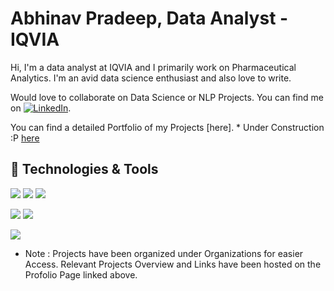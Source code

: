 # Abhinav Pradeep, Data Analyst - IQVIA

  Hi, I'm a data analyst at IQVIA and I primarily work on Pharmaceutical Analytics. I'm an avid data science enthusiast and also love to write.
  
  Would love to collaborate on Data Science or NLP Projects. You can find me on  [![LinkedIn][1.2]][1].
  
  You can find a detailed Portfolio of my Projects [here].  * Under Construction :P
  [here](https://abhinav2301.github.io/Portfolio/) 

[1.2]: https://raw.githubusercontent.com/MartinHeinz/MartinHeinz/master/linkedin-3-16.png (LinkedIn icon without padding)

<!-- Links to your social media accounts -->

[1]: https://www.linkedin.com/in/abhinav-pradeep-4414a1107/
  
## 🔧 Technologies & Tools
![](https://img.shields.io/badge/OS-Linux-informational?style=flat&logo=linux&logoColor=white&color=2bbc8a)
![](https://img.shields.io/badge/Code-Python-informational?style=flat&logo=python&logoColor=white&color=2bbc8a)
![](https://img.shields.io/badge/Tools-PostgreSQL-informational?style=flat&logo=postgresql&logoColor=white&color=2bbc8a)

![](https://img.shields.io/badge/Tools-Tableau-informational?style=flat&logo=tableau&logoColor=white&color=2bbc8a)
![](https://img.shields.io/badge/Tools-Docker-informational?style=flat&logo=docker&logoColor=white&color=2bbc8a)


<img align="center" src="https://github-readme-stats.vercel.app/api/?username=abhinav2301&theme=gotham&count_private=true&show_icons=true" />


* Note : Projects have been organized under Organizations for easier Access. Relevant Projects Overview and Links have been hosted on the Profolio Page linked above.


